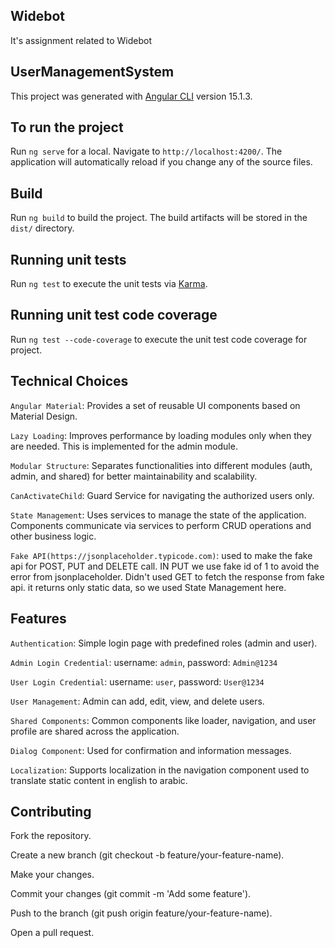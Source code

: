 ## Widebot
It's assignment related to Widebot

## UserManagementSystem

This project was generated with [Angular CLI](https://github.com/angular/angular-cli) version 15.1.3.

## To run the project

Run `ng serve` for a local. Navigate to `http://localhost:4200/`. The application will automatically reload if you change any of the source files.


## Build

Run `ng build` to build the project. The build artifacts will be stored in the `dist/` directory.

## Running unit tests

Run `ng test` to execute the unit tests via [Karma](https://karma-runner.github.io).

## Running unit test code coverage

Run `ng test --code-coverage` to execute the unit test code coverage for project.


## Technical Choices

`Angular Material`: Provides a set of reusable UI components based on Material Design.

`Lazy Loading`: Improves performance by loading modules only when they are needed. This is implemented for the admin module.

`Modular Structure`: Separates functionalities into different modules (auth, admin, and shared) for better maintainability and scalability. 

`CanActivateChild`: Guard Service for navigating the authorized users only.

`State Management`: Uses services to manage the state of the application. Components communicate via services to perform CRUD operations and other business logic.

`Fake API(https://jsonplaceholder.typicode.com)`: used to make the fake api for POST, PUT and DELETE call. IN PUT we use fake id of 1 to avoid the error from jsonplaceholder. Didn't used GET to fetch the response from fake api. it returns only static data, so we used State Management here.

## Features

`Authentication`: Simple login page with predefined roles (admin and user).

`Admin Login Credential`: username: `admin`, password: `Admin@1234`

`User Login Credential`: username: `user`, password: `User@1234`

`User Management`: Admin can add, edit, view, and delete users.

`Shared Components`: Common components like loader, navigation, and user profile are shared across the application. 

`Dialog Component`: Used for confirmation and information messages.

`Localization`: Supports localization in the navigation component used to translate static content in english to arabic.

## Contributing

Fork the repository.

Create a new branch (git checkout -b feature/your-feature-name).

Make your changes.

Commit your changes (git commit -m 'Add some feature').

Push to the branch (git push origin feature/your-feature-name).

Open a pull request.


